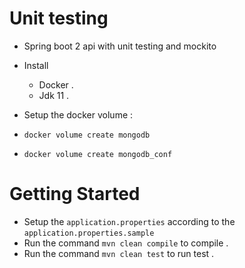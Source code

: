 # Unit testing

- Spring boot 2 api with unit testing and mockito

- Install
    - Docker .
    - Jdk 11 .
- Setup the docker volume :
- `docker volume create mongodb`
- `docker volume create mongodb_conf`

# Getting Started
- Setup the `application.properties` according to the `application.properties.sample`
- Run the command `mvn clean compile` to compile .
- Run the command `mvn clean test` to run test .

